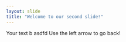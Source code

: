 ```yaml
---
layout: slide
title: "Welcome to our second slide!"
---
```

Your text b asdfd
Use the left arrow to go back!
